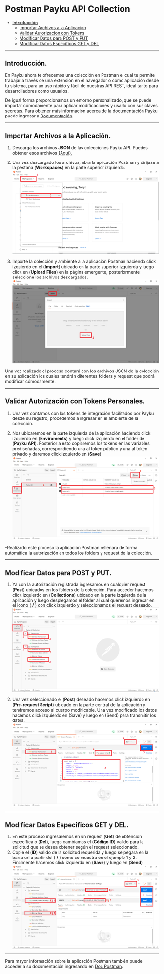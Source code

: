 # Postman Payku API Collection

* [Introducción](#introducción)
  * [Importar Archivos a la Aplicacion](#importar-archivos-a-la-aplicación)
  * [Validar Autorizacion con Tokens](#validar-autorización-con-tokens-personales)
  * [Modificar Datos para POST y PUT](#modificar-datos-para-post-y-put)
  * [Modificar Datos Especificos GET y DEL](#modificar-datos-especificos-get-y-del)

------------

## Introducción.
En Payku ahora te ofrecemos una colección en Postman el cual te permite trabajar a través de una extensión en el navegador o como aplicación desde tu sistema, para un uso rápido y fácil de nuestras API REST, ideal tanto para desarrolladores como usuarios.

De igual forma proporcionamos un entorno personalizado, que se puede importar cómodamente para aplicar modificaciones y usarlo con sus claves secretas.
Para obtener más información acerca de la documentación Payku puede ingresar a <a href="https://docs.payku.cl/" target="_blank">Documentación</a>.

------------

## Importar Archivos a la Aplicación.
1. Descarga los archivos **JSON** de las colecciones Payku API. Puedes obtener esos archivos <a href="https://github.com/Paykucl/doc-apirest-postman/tree/master/collection" target="_blank">{Aquí}.</a>

2. Una vez descargado los archivos, abra la aplicación Postman y diríjase a la pestaña (**Workspaces**) en la parte superior izquierda.
![](https://github.com/Paykucl/doc-apirest-postman/blob/master/img/imagen1.png?raw=true)

3. Importe la colección y ambiente a la aplicación Postman haciendo click izquierdo en el (**Import**) ubicado en la parte superior izquierda y luego click en (**Upload Files**) en la página emergente, posteriormente seleccione los archivos descargados.
![](https://github.com/Paykucl/doc-apirest-postman/blob/master/img/imagen2.png?raw=true)

Una vez realizado el proceso contará con los archivos JSON de la colección en su aplicación los cuales tendrán diferentes folders y request que podrá modificar cómodamente.

------------

## Validar Autorización con Tokens Personales.
1. Una vez contamos con los tokens de integración facilitados por Payku desde su registro, procedemos a ingresar en el ambiente de la colección.

2. Nos ubicaremos en la parte izquierda de la aplicación haciendo click izquierdo en (**Enviroments**) y luego click izquierdo en el folder de (**Payku API**). Posterior a esto copiaremos los tokens en las variables prediseñadas, correspondiendo una al token público y una al token privado y daremos click izquierdo en (**Save**).
![](https://github.com/Paykucl/doc-apirest-postman/blob/master/img/imagen3.png?raw=true)

-Realizado este proceso la aplicación Postman rellenara de forma automática la autorización en todos los folders y request de la colección.

------------

## Modificar Datos para POST y PUT.
1. Ya con la autorización registrada ingresamos en cualquier request (**Post**) ubicados en los folders de la colección. Para acceder hacemos click izquierdo en (**Collections**) ubicado en la parte izquierda de la aplicación y luego desplegamos el folder al cual queremos ingresar en el icono ( **\/** ) con click izquierdo y seleccionamos el request deseado.
![](https://github.com/Paykucl/doc-apirest-postman/blob/master/img/imagen4.png?raw=true)

2. Una vez seleccionado el (**Post**) deseado hacemos click izquierdo en (**Pre-request Script**) ubicado en la parte central de la aplicación y tendremos acceso al cuerpo modificable. Una vez modificado los datos hacemos click izquierdo en (Save) y luego en (Send) para transmitir los datos.
![](https://github.com/Paykucl/doc-apirest-postman/blob/master/img/imagen5.png?raw=true)

------------

## Modificar Datos Especificos GET y DEL.
1. En este proceso ingresaremos en un request (**Get**) de obtención específica o (**Del**), luego cambiamos el (**Código ID**) valido para la solicitud que se desea obtener según el request seleccionado.
2. Copie el (**ID**) valido de la solicitud requerida y luego se pegara en la barra url a partir del ( **/** ) como se muestra en el ejemplo 1 y 2. Finalmente hacemos click izquierdo en (**Save**) y luego en (**Send**).
![](https://github.com/Paykucl/doc-apirest-postman/blob/master/img/imagen6.png?raw=true)

------------

Para mayor información sobre la aplicación Postman también puede acceder a su documentación ingresando en <a href="https://learning.postman.com/docs/getting-started/introduction/" target="_blank">Doc Postman</a>.
